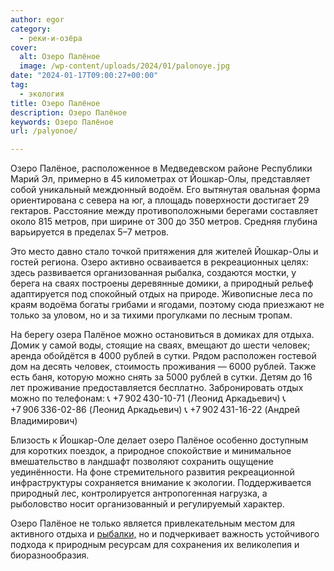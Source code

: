 ```yaml
---
author: egor
category:
  - реки-и-озёра
cover:
  alt: Озеро Палёное
  image: /wp-content/uploads/2024/01/palonoye.jpg
date: "2024-01-17T09:00:27+00:00"
tag:
  - экология
title: Озеро Палёное
description: Озеро Палёное
keywords: Озеро Палёное
url: /palyonoe/

---
```

Озеро Палёное, расположенное в Медведевском районе Республики Марий Эл, примерно в 45 километрах от Йошкар-Олы, представляет собой уникальный междюнный водоём. Его вытянутая овальная форма ориентирована с севера на юг, а площадь поверхности достигает 29 гектаров. Расстояние между противоположными берегами составляет около 815 метров, при ширине от 300 до 350 метров. Средняя глубина варьируется в пределах 5–7 метров.

Это место давно стало точкой притяжения для жителей Йошкар-Олы и гостей региона. Озеро активно осваивается в рекреационных целях: здесь развивается организованная рыбалка, создаются мостки, у берега на сваях построены деревянные домики, а природный рельеф адаптируется под спокойный отдых на природе. Живописные леса по краям водоёма богаты грибами и ягодами, поэтому сюда приезжают не только за уловом, но и за тихими прогулками по лесным тропам.

На берегу озера Палёное можно остановиться в домиках для отдыха. Домик у самой воды, стоящие на сваях, вмещают до шести человек; аренда обойдётся в 4000 рублей в сутки. Рядом расположен гостевой дом на десять человек, стоимость проживания — 6000 рублей. Также есть баня, которую можно снять за 5000 рублей в сутки. Детям до 16 лет проживание предоставляется бесплатно. Забронировать отдых можно по телефонам:
📞 +7 902 430-10-71 (Леонид Аркадьевич)
📞 +7 906 336-02-86 (Леонид Аркадьевич)
📞 +7 902 431-16-22 (Андрей Владимирович)

Близость к Йошкар-Оле делает озеро Палёное особенно доступным для коротких поездок, а природное спокойствие и минимальное вмешательство в ландшафт позволяют сохранить ощущение уединённости. На фоне стремительного развития рекреационной инфраструктуры сохраняется внимание к экологии. Поддерживается природный лес, контролируется антропогенная нагрузка, а рыболовство носит организованный и регулируемый характер.

Озеро Палёное не только является привлекательным местом для активного отдыха и [рыбалки,](/mariland/) но и подчеркивает важность устойчивого подхода к природным ресурсам для сохранения их великолепия и биоразнообразия.
